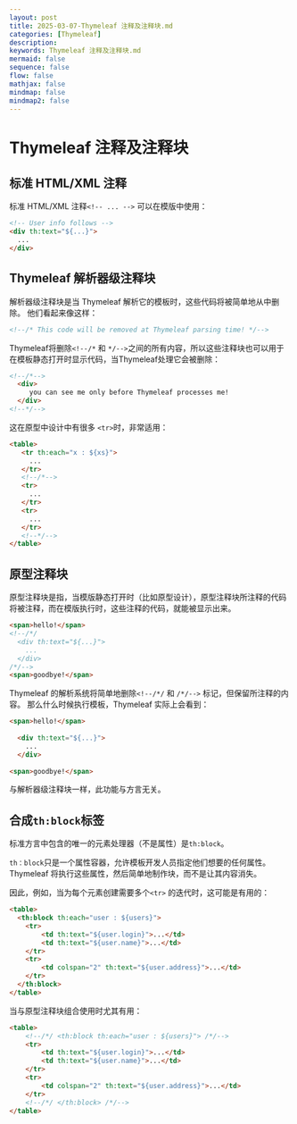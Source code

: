 ```yaml
---
layout: post
title: 2025-03-07-Thymeleaf 注释及注释块.md
categories: [Thymeleaf]
description: 
keywords: Thymeleaf 注释及注释块.md
mermaid: false
sequence: false
flow: false
mathjax: false
mindmap: false
mindmap2: false
---
```

# Thymeleaf 注释及注释块

## 标准 HTML/XML 注释

标准 HTML/XML 注释`<!-- ... -->` 可以在模版中使用：


```html
<!-- User info follows -->
<div th:text="${...}">
  ...
</div>
```

## Thymeleaf 解析器级注释块

解析器级注释块是当 Thymeleaf 解析它的模板时，这些代码将被简单地从中删除。 他们看起来像这样：
```html
<!--/* This code will be removed at Thymeleaf parsing time! */-->
```

Thymeleaf将删除`<!--/*` 和 `*/-->`之间的所有内容，所以这些注释块也可以用于在模板静态打开时显示代码，当Thymeleaf处理它会被删除：

```html
<!--/*--> 
  <div>
     you can see me only before Thymeleaf processes me!
  </div>
<!--*/-->
```

这在原型中设计中有很多 `<tr>`时，非常适用：

```html
<table>
   <tr th:each="x : ${xs}">
     ...
   </tr>
   <!--/*-->
   <tr>
     ...
   </tr>
   <tr>
     ...
   </tr>
   <!--*/-->
</table>
```

## 原型注释块

原型注释块是指，当模版静态打开时（比如原型设计），原型注释块所注释的代码将被注释，而在模版执行时，这些注释的代码，就能被显示出来。

```html
<span>hello!</span>
<!--/*/
  <div th:text="${...}">
    ...
  </div>
/*/-->
<span>goodbye!</span>
```

Thymeleaf 的解析系统将简单地删除`<!--/*/` 和 `/*/-->` 标记，但保留所注释的内容。 那么什么时候执行模板，Thymeleaf 实际上会看到：


```html
<span>hello!</span>
 
  <div th:text="${...}">
    ...
  </div>
 
<span>goodbye!</span>
```

与解析器级注释块一样，此功能与方言无关。

## 合成`th:block`标签

标准方言中包含的唯一的元素处理器（不是属性）是`th:block`。

`th：block`只是一个属性容器，允许模板开发人员指定他们想要的任何属性。 Thymeleaf 将执行这些属性，然后简单地制作块，而不是让其内容消失。

因此，例如，当为每个元素创建需要多个`<tr>` 的迭代时，这可能是有用的：

```html
<table>
  <th:block th:each="user : ${users}">
    <tr>
        <td th:text="${user.login}">...</td>
        <td th:text="${user.name}">...</td>
    </tr>
    <tr>
        <td colspan="2" th:text="${user.address}">...</td>
    </tr>
  </th:block>
</table>
```

当与原型注释块组合使用时尤其有用：

```html
<table>
    <!--/*/ <th:block th:each="user : ${users}"> /*/-->
    <tr>
        <td th:text="${user.login}">...</td>
        <td th:text="${user.name}">...</td>
    </tr>
    <tr>
        <td colspan="2" th:text="${user.address}">...</td>
    </tr>
    <!--/*/ </th:block> /*/-->
</table>
```